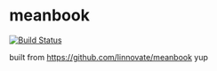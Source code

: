 meanbook
========

[![Build Status](https://www.gitbook.io/button/status/book/liorkesos/mean-io)](https://www.gitbook.io/book/liorkesos/mean-io/activity)

built from https://github.com/linnovate/meanbook
yup

